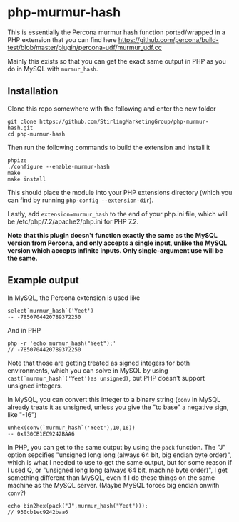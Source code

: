 # php-murmur-hash

This is essentially the Percona murmur hash function ported/wrapped in a PHP extension that you can find here https://github.com/percona/build-test/blob/master/plugin/percona-udf/murmur_udf.cc

Mainly this exists so that you can get the exact same output in PHP as you do in MySQL with `murmur_hash`.

## Installation 

Clone this repo somewhere with the following and enter the new folder

    git clone https://github.com/StirlingMarketingGroup/php-murmur-hash.git
    cd php-murmur-hash

Then run the following commands to build the extension and install it

    phpize
    ./configure --enable-murmur-hash
    make
    make install
    
This should place the module into your PHP extensions directory (which you can find by running `php-config --extension-dir`).

Lastly, add `extension=murmur_hash` to the end of your php.ini file, which will be /etc/php/7.2/apache2/php.ini for PHP 7.2.

**Note that this plugin doesn't function exactly the same as the MySQL version from Percona, and only accepts a single input, unlike the MySQL version which accepts infinite inputs. Only single-argument use will be the same.**

## Example output

In MySQL, the Percona extension is used like 

    select`murmur_hash`('Yeet')
    -- -7850704420789372250
    
And in PHP

    php -r 'echo murmur_hash("Yeet");'
    // -7850704420789372250

Note that those are getting treated as signed integers for both environments, which you can solve in MySQL by using ``cast(`murmur_hash`('Yeet')as unsigned)``, but PHP doesn't support unsigned integers.

In MySQL, you can convert this integer to a binary string (`conv` in MySQL already treats it as unsigned, unless you give the "to base" a negative sign, like "-16")

    unhex(conv(`murmur_hash`('Yeet'),10,16))
    -- 0x930CB1EC9242BAA6

In PHP, you can get to the same output by using the `pack` function. The "J" option sepcifies "unsigned long long (always 64 bit, big endian byte order)", which is what I needed to use to get the same output, but for some reason if I used Q, or "unsigned long long (always 64 bit, machine byte order)", I get something different than MySQL, even if I do these things on the same machine as the MySQL server. (Maybe MySQL forces big endian onwith `conv`?)

    echo bin2hex(pack("J",murmur_hash("Yeet")));
    // 930cb1ec9242baa6
